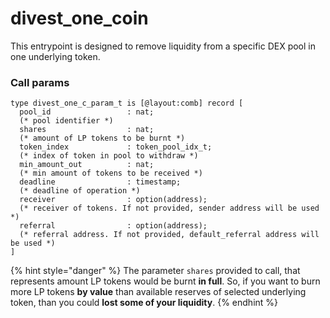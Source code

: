 # divest\_one\_coin

This entrypoint is designed to remove liquidity from a specific DEX pool in one underlying token.

### Call params

```pascaligo
type divest_one_c_param_t is [@layout:comb] record [
  pool_id                 : nat;
  (* pool identifier *)
  shares                  : nat;
  (* amount of LP tokens to be burnt *)
  token_index             : token_pool_idx_t;
  (* index of token in pool to withdraw *)
  min_amount_out          : nat;
  (* min amount of tokens to be received *)
  deadline                : timestamp; 
  (* deadline of operation *)
  receiver                : option(address); 
  (* receiver of tokens. If not provided, sender address will be used *)
  referral                : option(address);
  (* referral address. If not provided, default_referral address will be used *)
]
```

{% hint style="danger" %}
The parameter `shares` provided to call, that represents amount LP tokens would be burnt **in full**. So, if you want to burn more LP tokens **by value** than available reserves of selected underlying token, than you could **lost some of your liquidity**.
{% endhint %}

